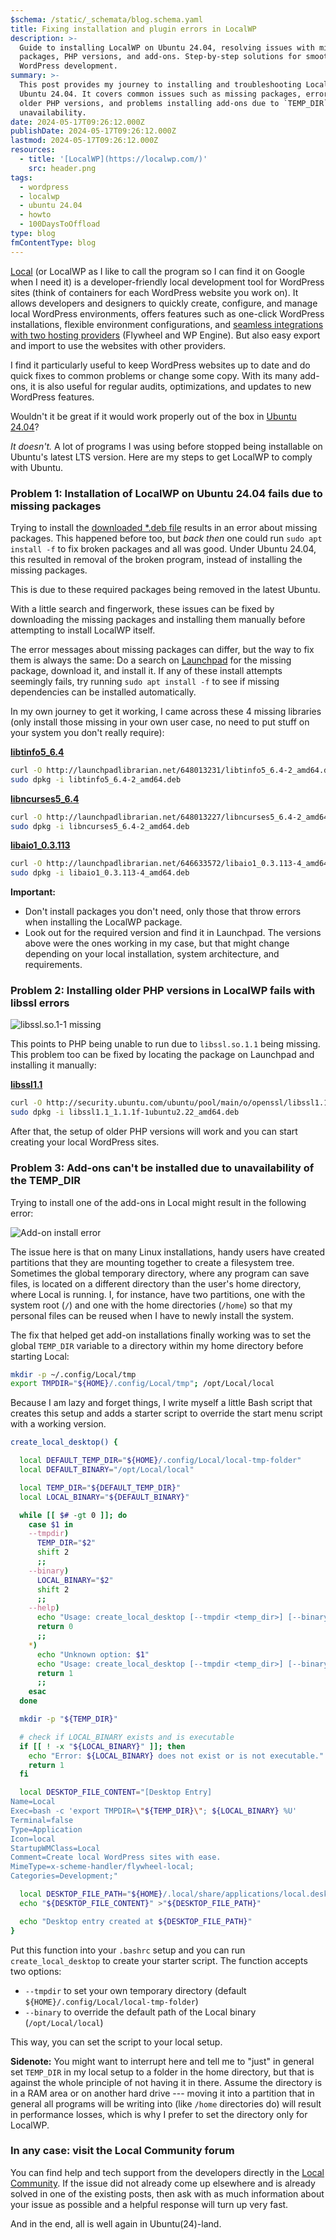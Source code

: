 ```yaml
---
$schema: /static/_schemata/blog.schema.yaml
title: Fixing installation and plugin errors in LocalWP
description: >-
  Guide to installing LocalWP on Ubuntu 24.04, resolving issues with missing
  packages, PHP versions, and add-ons. Step-by-step solutions for smooth
  WordPress development.
summary: >-
  This post provides my journey to installing and troubleshooting LocalWP on
  Ubuntu 24.04. It covers common issues such as missing packages, errors with
  older PHP versions, and problems installing add-ons due to `TEMP_DIR`
  unavailability.
date: 2024-05-17T09:26:12.000Z
publishDate: 2024-05-17T09:26:12.000Z
lastmod: 2024-05-17T09:26:12.000Z
resources:
  - title: '[LocalWP](https://localwp.com/)'
    src: header.png
tags:
  - wordpress
  - localwp
  - ubuntu 24.04
  - howto
  - 100DaysToOffload
type: blog
fmContentType: blog
---
```


[Local](https://localwp.com/) (or LocalWP as I like to call the program so I can find it on Google when I need it) is a developer-friendly local development tool for WordPress sites (think of containers for each WordPress website you work on). It allows developers and designers to quickly create, configure, and manage local WordPress environments, offers features such as one-click WordPress installations, flexible environment configurations, and [seamless integrations with two hosting providers](https://localwp.com/connect/) (Flywheel and WP Engine). But also easy export and import to use the websites with other providers.

I find it particularly useful to keep WordPress websites up to date and do quick fixes to common problems or change some copy. With its many add-ons, it is also useful for regular audits, optimizations, and updates to new WordPress features.

Wouldn't it be great if it would work properly out of the box in [Ubuntu 24.04](/tags/ubuntu-24.04/)?

*It doesn't.* A lot of programs I was using before stopped being installable on Ubuntu's latest LTS version. Here are my steps to get LocalWP to comply with Ubuntu.

### Problem 1: Installation of LocalWP on Ubuntu 24.04 fails due to missing packages

Trying to install the [downloaded *.deb file]() results in an error about missing packages. This happened before too, but *back then* one could run `sudo apt install -f` to fix broken packages and all was good. Under Ubuntu 24.04, this resulted in removal of the broken program, instead of installing the missing packages.

This is due to these required packages being removed in the latest Ubuntu.

With a little search and fingerwork, these issues can be fixed by downloading the missing packages and installing them manually before attempting to install LocalWP itself.

The error messages about missing packages can differ, but the way to fix them is always the same: Do a search on [Launchpad](https://launchpad.net/) for the missing package, download it, and install it. If any of these install attempts seemingly fails, try running `sudo apt install -f` to see if missing dependencies can be installed automatically.

In my own journey to get it working, I came across these 4 missing libraries (only install those missing in your own user case, no need to put stuff on your system you don't really require):

**[libtinfo5_6.4](https://launchpad.net/ubuntu/lunar/amd64/libtinfo5/6.4-2)**

```bash
curl -O http://launchpadlibrarian.net/648013231/libtinfo5_6.4-2_amd64.deb
sudo dpkg -i libtinfo5_6.4-2_amd64.deb
```

**[libncurses5_6.4](https://launchpad.net/ubuntu/lunar/amd64/libncurses5/6.4-2)**

```bash
curl -O http://launchpadlibrarian.net/648013227/libncurses5_6.4-2_amd64.deb
sudo dpkg -i libncurses5_6.4-2_amd64.deb
```

**[libaio1_0.3.113](https://launchpad.net/ubuntu/lunar/amd64/libaio1/0.3.113-4)**

```bash
curl -O http://launchpadlibrarian.net/646633572/libaio1_0.3.113-4_amd64.deb
sudo dpkg -i libaio1_0.3.113-4_amd64.deb
```

**Important:**

- Don't install packages you don't need, only those that throw errors when installing the LocalWP package.
- Look out for the required version and find it in Launchpad. The versions above were the ones working in my case, but that might change depending on your local installation, system architecture, and requirements.

### Problem 2: Installing older PHP versions in LocalWP fails with libssl errors

![libssl.so.1-1 missing](missing-libssl.png)

This points to PHP being unable to run due to `libssl.so.1.1` being missing. This problem too can be fixed by locating the package on Launchpad and installing it manually:

**[libssl1.1](https://packages.ubuntu.com/focal/amd64/libssl1.1/download)**

```bash
curl -O http://security.ubuntu.com/ubuntu/pool/main/o/openssl/libssl1.1_1.1.1f-1ubuntu2.22_amd64.deb
sudo dpkg -i libssl1.1_1.1.1f-1ubuntu2.22_amd64.deb
```

After that, the setup of older PHP versions will work and you can start creating your local WordPress sites.

### Problem 3: Add-ons can't be installed due to unavailability of the TEMP_DIR

Trying to install one of the add-ons in Local might result in the following error:

![Add-on install error](tmp-folder-outside-of-device.png)

The issue here is that on many Linux installations, handy users have created partitions that they are mounting together to create a filesystem tree. Sometimes the global temporary directory, where any program can save files, is located on a different directory than the user's home directory, where Local is running. I, for instance, have two partitions, one with the system root (`/`) and one with the home directories (`/home`) so that my personal files can be reused when I have to newly install the system.

The fix that helped get add-on installations finally working was to set the global `TEMP_DIR` variable to a directory within my home directory before starting Local:

```bash
mkdir -p ~/.config/Local/tmp
export TMPDIR="${HOME}/.config/Local/tmp"; /opt/Local/local
```

Because I am lazy and forget things, I write myself a little Bash script that creates this setup and adds a starter script to override the start menu script with a working version.

```bash
create_local_desktop() {

  local DEFAULT_TEMP_DIR="${HOME}/.config/Local/local-tmp-folder"
  local DEFAULT_BINARY="/opt/Local/local"

  local TEMP_DIR="${DEFAULT_TEMP_DIR}"
  local LOCAL_BINARY="${DEFAULT_BINARY}"

  while [[ $# -gt 0 ]]; do
    case $1 in
    --tmpdir)
      TEMP_DIR="$2"
      shift 2
      ;;
    --binary)
      LOCAL_BINARY="$2"
      shift 2
      ;;
    --help)
      echo "Usage: create_local_desktop [--tmpdir <temp_dir>] [--binary <local_binary>]"
      return 0
      ;;
    *)
      echo "Unknown option: $1"
      echo "Usage: create_local_desktop [--tmpdir <temp_dir>] [--binary <local_binary>]"
      return 1
      ;;
    esac
  done

  mkdir -p "${TEMP_DIR}"

  # check if LOCAL_BINARY exists and is executable
  if [[ ! -x "${LOCAL_BINARY}" ]]; then
    echo "Error: ${LOCAL_BINARY} does not exist or is not executable."
    return 1
  fi

  local DESKTOP_FILE_CONTENT="[Desktop Entry]
Name=Local
Exec=bash -c 'export TMPDIR=\"${TEMP_DIR}\"; ${LOCAL_BINARY} %U'
Terminal=false
Type=Application
Icon=local
StartupWMClass=Local
Comment=Create local WordPress sites with ease.
MimeType=x-scheme-handler/flywheel-local;
Categories=Development;"

  local DESKTOP_FILE_PATH="${HOME}/.local/share/applications/local.desktop"
  echo "${DESKTOP_FILE_CONTENT}" >"${DESKTOP_FILE_PATH}"

  echo "Desktop entry created at ${DESKTOP_FILE_PATH}"
}

```

Put this function into your `.bashrc` setup and you can run `create_local_desktop` to create your starter script. The function accepts two options:

- `--tmpdir` to set your own temporary directory (default `${HOME}/.config/Local/local-tmp-folder`)
- `--binary` to override the default path of the Local binary (`/opt/Local/local`)

This way, you can set the script to your local setup.

**Sidenote:** You might want to interrupt here and tell me to "just" in general set `TEMP_DIR` in my local setup to a folder in the home directory, but that is against the whole principle of not having it in there. Assume the directory is in a RAM area or on another hard drive --- moving it into a partition that in general all programs will be writing into (like `/home` directories do) will result in performance losses, which is why I prefer to set the directory only for LocalWP.

### In any case: visit the Local Community forum

You can find help and tech support from the developers directly in the [Local Community](https://community.localwp.com/). If the issue did not already come up elsewhere and is already solved in one of the existing posts, then ask with as much information about your issue as possible and a helpful response will turn up very fast.

And in the end, all is well again in Ubuntu(24)-land.
